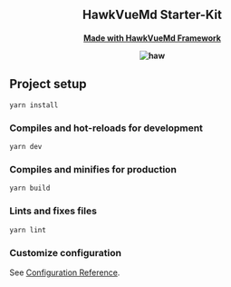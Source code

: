 <h2 align="center"> HawkVueMd Starter-Kit </h2>

<h4 align="center">

[Made with HawkVueMd Framework](https://github.com/edutucci/hawkvuemdframework)

![haw](https://user-images.githubusercontent.com/3237047/82716586-90544980-9c6e-11ea-91e6-cd89f9af1f02.png)
</h4>

## Project setup
```
yarn install
```

### Compiles and hot-reloads for development
```
yarn dev
```

### Compiles and minifies for production
```
yarn build
```

### Lints and fixes files
```
yarn lint
```

### Customize configuration
See [Configuration Reference](https://cli.vuejs.org/config/).
